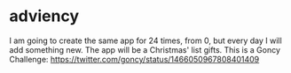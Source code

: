 # adviency
I am going to create the same app for 24 times, from 0, but every day I will add something new. The app will be a Christmas' list gifts. This is a Goncy Challenge: https://twitter.com/goncy/status/1466050967808401409
